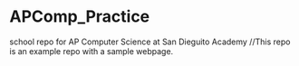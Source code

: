 # APComp_Practice
school repo for AP Computer Science at San Dieguito Academy
//This repo is an example repo with a sample webpage.

